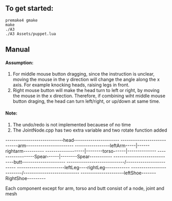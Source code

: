 ## To get started:
```
premake4 gmake
make
./A3
./A3 Assets/puppet.lua
```

## Manual
#### Assumption:
1. For middle mouse button dragging, since the instruction is unclear, moving the mouse in the y direction will change the angle along the x axis. For example knocking heads, raising legs in front.
2. Right mouse button will make the head turn to left or right, by moving the mouse in the x direction. Therefore, if combining wiht middle mouse button draging, the head can turn left/right, or up/down at same time.

#### Note:
1. The undo/redo is not implemented becauese of no time
2. The JointNode.cpp has two extra variable and two rotate function added


----------------------------head----------------------
----------------------------arm-----------------------
-----------------leftArm-----|------rightarm----------
-------------------|--------torso------|--------------
------------------Spear------|--------Spear-----------
-----------------------------butt---------------------
----------------------------/-----\-------------------
-----------------------leftLeg----rightLeg------------
-------------------------/----------\-----------------
---------------------leftShoe-------RightShoe---------

Each component except for arm, torso and butt consist of a node, joint and mesh


